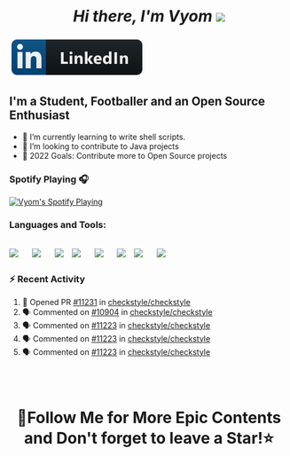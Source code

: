 <h1 align="center"><em>Hi there, I'm Vyom </em><img src="https://user-images.githubusercontent.com/73777108/150582164-1a082835-3bad-4a81-b3c7-dad6e90c6e19.gif" width="50"></h1>

<a href="https://www.linkedin.com/in/vyom-yadav-66a97918b/">
    <img src="https://github.com/MikeCodesDotNET/ColoredBadges/blob/master/svg/social/linkedin.svg" alt="gitter" style="vertical-align:top; margin:6px 4px">
</a>  


## I'm a Student, Footballer and an Open Source Enthusiast

- 🌱 I’m currently learning to write shell scripts.
- 👯 I’m looking to contribute to Java projects
- 🥅 2022 Goals: Contribute more to Open Source projects

### Spotify Playing 🎧

[<img src="https://novatorem-git-master-vyom-yadav.vercel.app/api/spotify" alt="Vyom's Spotify Playing" width="350" />](https://open.spotify.com/user/312oauov5ttlvf6hg6yygyiz3m4m)


### Languages and Tools:

<img src="https://qph.fs.quoracdn.net/main-qimg-48b7a3d8958565e7aa3ad4dbf2312770.webp" height="30"> &nbsp; &nbsp;  <img src="https://www.techbaz.org/Course/img/c-logo.png" height="30"> &nbsp; &nbsp;  <img src="https://image.flaticon.com/icons/png/512/25/25231.png" height="30"> &nbsp; <img src="https://resources.jetbrains.com/storage/products/intellij-idea/img/meta/intellij-idea_logo_300x300.png" height="30"> &nbsp; &nbsp; <img src="https://www.tinkercad.com/favicon.ico" height="30"> &nbsp; &nbsp;  <img src="https://upload.wikimedia.org/wikipedia/commons/thumb/e/e0/Git-logo.svg/1280px-Git-logo.svg.png" height="25">&nbsp; &nbsp;<img src="https://upload.wikimedia.org/wikipedia/commons/thumb/c/c3/Python-logo-notext.svg/1200px-Python-logo-notext.svg.png" height="25"> &nbsp; &nbsp; <img src="https://www.djangoproject.com/m/img/logos/django-logo-negative.png" height="25">
---

### :zap: Recent Activity

<!--START_SECTION:activity-->
1. 💪 Opened PR [#11231](https://github.com/checkstyle/checkstyle/pull/11231) in [checkstyle/checkstyle](https://github.com/checkstyle/checkstyle)
2. 🗣 Commented on [#10904](https://github.com/checkstyle/checkstyle/issues/10904) in [checkstyle/checkstyle](https://github.com/checkstyle/checkstyle)
3. 🗣 Commented on [#11223](https://github.com/checkstyle/checkstyle/issues/11223) in [checkstyle/checkstyle](https://github.com/checkstyle/checkstyle)
4. 🗣 Commented on [#11223](https://github.com/checkstyle/checkstyle/issues/11223) in [checkstyle/checkstyle](https://github.com/checkstyle/checkstyle)
5. 🗣 Commented on [#11223](https://github.com/checkstyle/checkstyle/issues/11223) in [checkstyle/checkstyle](https://github.com/checkstyle/checkstyle)
<!--END_SECTION:activity-->

<br/><br/>

<h1 align="center">👾Follow Me for More Epic Contents and Don't forget to leave a Star!⭐</h1>

